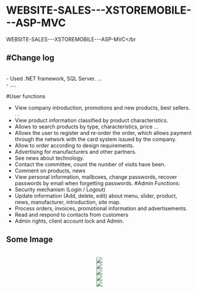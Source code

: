 # WEBSITE-SALES---XSTOREMOBILE---ASP-MVC
WEBSITE-SALES---XSTOREMOBILE---ASP-MVC</br

 <h2>#Change log </h2></br>
 - Used .NET framework, SQL Server. ...</br>
 - ....</br>
 
 
 

#User functions
- View company introduction, promotions and new products, best sellers. . .
- View product information classified by product characteristics.
- Allows to search products by type, characteristics, price ...
- Allows the user to register and re-order the order, which allows payment through the network with the card system issued by the company.
- Allow to order according to design requirements.
- Advertising for manufacturers and other partners.
- See news about technology.
- Contact the committee, count the number of visits have been.
- Comment on products, news
- View personal information, mailboxes, change passwords, recover passwords by email when forgetting passwords.
#Admin Functions:
- Security mechanism (Login / Logout)
- Update information (Add, delete, edit) about menu, slider, product, news, manufacturer, introduction, site map.
- Process orders, invoices, promotional information and advertisements.
- Read and respond to contacts from customers
- Admin rights, client account lock and Admin.
 
 
 <h2>Some Image</h2></br>
 <center>
 <img src="https://raw.githubusercontent.com/mchiensd/WEBSITE-SALES---XSTOREMOBILE---ASP-MVC/master/ScreenShot/1.jpg"></br>
 <img src="https://raw.githubusercontent.com/mchiensd/WEBSITE-SALES---XSTOREMOBILE---ASP-MVC/master/ScreenShot/2.jpg"></br>
 <img src="https://raw.githubusercontent.com/mchiensd/WEBSITE-SALES---XSTOREMOBILE---ASP-MVC/master/ScreenShot/3.jpg"></br>
 <img src="https://raw.githubusercontent.com/mchiensd/WEBSITE-SALES---XSTOREMOBILE---ASP-MVC/master/ScreenShot/4.jpg"></br>
 <img src="https://raw.githubusercontent.com/mchiensd/WEBSITE-SALES---XSTOREMOBILE---ASP-MVC/master/ScreenShot/5.jpg"></br>
 </center>
